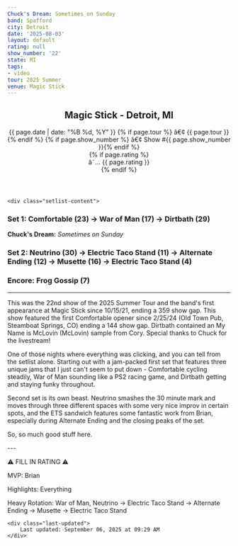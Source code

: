 ```yaml
---
Chuck's Dream: Sometimes on Sunday
band: Spafford
city: Detroit
date: '2025-08-03'
layout: default
rating: null
show_number: '22'
state: MI
tags:
- video
tour: 2025 Summer
venue: Magic Stick
---
```


<article class="show-card">
    <header class="show-header">
        <h1>Magic Stick - Detroit, MI</h1>
        <div class="show-meta">
            {{ page.date | date: "%B %d, %Y" }}
            {% if page.tour %} â€¢ {{ page.tour }}{% endif %}
            {% if page.show_number %} â€¢ Show #{{ page.show_number }}{% endif %}
        </div>
        {% if page.rating %}
        <div class="show-rating">â˜… {{ page.rating }}</div>
        {% endif %}
    </header>
    
    <div class="setlist-content">
<h3 class="setlist-header"><strong>Set 1:</strong>  <span class="jam-entry jam-tooltip jam-link" data-tooltip="<strong>Timing:</strong> 23:00<br><strong>Notes:</strong> A cyclical disco by nature, one that progresses patiently and consistently. Its groove morphs subtly and funkily, building to a soaring peak that Brian explodes over, and finishes with a twilight-tinted slide -&gt; War of Man.
" data-url="/jam-chart/?filter=Comfortable">Comfortable</span> (23) -> <strong class="highlighted-jam jam-tooltip jam-link" data-tooltip="<strong>Timing:</strong> 17:40<br><strong>Notes:</strong> Cory slides in with some synths around the 7:00 mark, hits the echo 45 seconds later, then wipes them into atmospheric, funky, rumbling space that he and Shon control for most of the jam. Last few minutes has a powerful Brian on display. More than a few &quot;this is the first set!?&quot; moments here." data-url="/jam-chart/?filter=War of Man">War of Man</strong> (17) -> <span class="jam-entry jam-tooltip jam-link" data-tooltip="<strong>Notes:</strong> A syncopated groove that wobbles back and forth for a bit and romps to a close." data-url="/jam-chart/?filter=Dirtbath">Dirtbath</span> (29)</h3>
<p class="chucks-dream"><strong>Chuck's Dream:</strong> <em> Sometimes on Sunday</em></p>
<h3 class="setlist-header"><strong>Set 2:</strong>  <span class="jam-entry jam-tooltip jam-link" data-tooltip="<strong>Notes:</strong> None" data-url="/jam-chart/?filter=Neutrino">Neutrino</span> (30) -> <span class="jam-entry jam-tooltip jam-link" data-tooltip="<strong>Timing:</strong> 11:03<br><strong>Notes:</strong> Steadily up-tempo and sticking with a danceable groove that just won&#x27;t quit, this one anxiously works its way up a cliff that abruptly drops off into -&gt; Alternate Ending." data-url="/jam-chart/?filter=Electric Taco Stand">Electric Taco Stand</span> (11) -> <span class="jam-entry jam-tooltip jam-link" data-tooltip="<strong>Timing:</strong> 12:43<br><strong>Notes:</strong> Right in the middle of an ETS sandwich, with some heated playing from Brian." data-url="/jam-chart/?filter=Alternate Ending">Alternate Ending</span> (12) -> <strong class="highlighted-jam jam-tooltip jam-link" data-tooltip="<strong>Timing:</strong> 16:21<br><strong>Notes:</strong> Blach blah blaj Chugs through a vibrant swamp that dissolves into a serene trip just over Earth&#x27;s horizon. Could honestly go down as something closer to 20 minutes before hitting ETS&#x27;s ending to close out the set." data-url="/jam-chart/?filter=Musette">Musette</strong> (16) -> <span class="jam-entry jam-tooltip jam-link" data-tooltip="<strong>Timing:</strong> 4:55" data-url="/jam-chart/?filter=Electric Taco Stand">Electric Taco Stand</span> (4)</h3>
<h3 class="setlist-header"><strong>Encore:</strong>  Frog Gossip (7)</h3>
<hr class="section-divider">
<p class="review-text">This was the 22nd show of the 2025 Summer Tour and the band's first appearance at Magic Stick since 10/15/21, ending a 359 show gap. This show featured the first Comfortable opener since 2/25/24 (Old Town Pub, Steamboat Springs, CO) ending a 144 show gap. Dirtbath contained an My Name is McLovin (McLovin) sample from Cory. Special thanks to Chuck for the livestream!</p>
<p class="show-notes"><em></em></p>
<p class="review-text">One of those nights where everything was clicking, and you can tell from the setlist alone. Starting out with a jam-packed first set that features three unique jams that I just can't seem to put down - Comfortable cycling steadily, War of Man sounding like a PS2 racing game, and Dirtbath getting and staying funky throughout.</p>
<p class="review-text">Second set is its own beast. Neutrino smashes the 30 minute mark and moves through three different spaces with some very nice improv in certain spots, and the ETS sandwich features some fantastic work from Brian, especially during Alternate Ending and the closing peaks of the set.</p>
<p class="review-text">So, so much good stuff here.</p>
<p class="review-text">---</p>
<p class="review-text">⚠️ FILL IN RATING ⚠️</p>
<p class="review-text">MVP:  Brian</p>
<p class="review-text">Highlights: Everything</p>
<p class="review-text">Heavy Rotation:  War of Man, Neutrino -> Electric Taco Stand -> Alternate Ending -> Musette -> Electric Taco Stand</p>
    </div>
    
    <div class="last-updated">
        Last updated: September 06, 2025 at 09:29 AM
    </div>
</article>